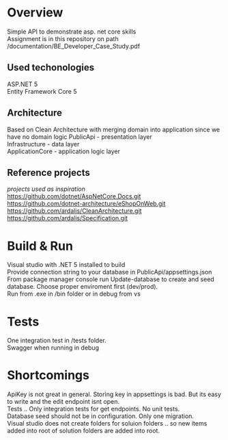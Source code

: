 # Overview
Simple API to demonstrate asp. net core skills  
Assignment is in this repository on path /documentation/BE_Developer_Case_Study.pdf  

## Used techonologies
ASP.NET 5  
Entity Framework Core 5

## Architecture
Based on Clean Architecture with merging domain into application since we have no domain logic
PublicApi - presentation layer  
Infrastructure - data layer  
ApplicationCore - application logic layer  


## Reference projects
*projects used as  inspiration*  
https://github.com/dotnet/AspNetCore.Docs.git  
https://github.com/dotnet-architecture/eShopOnWeb.git  
https://github.com/ardalis/CleanArchitecture.git  
https://github.com/ardalis/Specification.git  



# Build & Run
Visual studio with .NET 5 installed to build  
Provide connection string to your database in PublicApi/appsettings.json  
From package manager console run Update-database to create and seed database. Choose proper enviroment first (dev/prod).  
Run from .exe in /bin folder or in debug from vs  


# Tests
One integration test in /tests folder.  
Swagger when running in debug


# Shortcomings
ApiKey is not great in general. Storing key in appsettings is bad. But its easy to write and the edit endpoint isnt open.  
Tests .. Only integration tests for get endpoints. No unit tests.  
Database seed should not be in configuration. Only one migration.      
Visual studio does not create folders for soluion folders .. so new items added into root of solution folders are added into root.  
